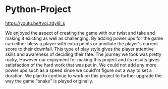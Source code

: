 # Python-Project
https://youtu.be/tvoLzdyl8_s

We enjoyed the aspect of creating the game with our twist and take and making it exicting as well as challenging. 
By adding power ups for the game can either bless a player with extra points or anniliate the player's current score to their downfall.
This type of play style gives the player attentive skills and awareness of deciding their fate. The journey we took was pretty rocky, 
However our enjoyment for making this project and its results gives satisfaction of the hard work that was put in. We could 
not add any more power ups such as a speed since we could'nt figure out a way to set a duration. We plan to continue to work on 
this project to further upgrade the way the game "snake" is played originally.
